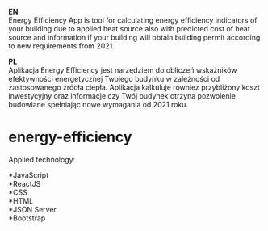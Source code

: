 <b>EN</b><br>
Energy Efficiency App is tool for calculating energy efficiency indicators of your building due to applied heat source also with predicted cost of heat source and information if your building will obtain building permit according to new requirements from 2021.

<b>PL</b><br>
Aplikacja Energy Efficiency jest narzędziem do obliczeń wskaźników efektywności energetycznej Twojego budynku w zależności od zastosowanego źródła ciepła. Aplikacja kalkuluje równiez przybliżony koszt inwestycyjny oraz informacje czy Twój budynek otrzyna pozwolenie budowlane spełniając nowe wymagania od 2021 roku.

# energy-efficiency
Applied technology:

*JavaScript <br>
*ReactJS <br>
*CSS <br>
*HTML <br>
*JSON Server <br>
*Bootstrap <br>
